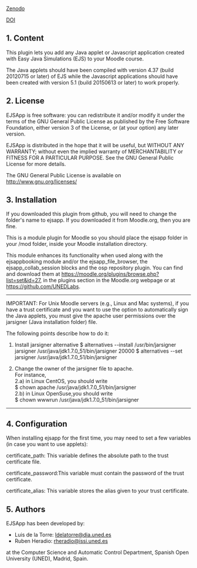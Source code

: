 [Zenodo](https://zenodo.org/badge/latestdoi/18948/UNEDLabs/moodle-mod_ejsapp)

[DOI](10.5281/zenodo.33845)

## 1. Content

This plugin lets you add any Java applet or Javascript application created with Easy Java Simulations (EJS) to your
Moodle course.

The Java applets should have been compiled with version 4.37 (build 20120715 or later) of EJS while the Javascript
applications should have been created with version 5.1 (build 20150613 or later) to work properly.

## 2. License

EJSApp is free software: you can redistribute it and/or modify it under the terms of the GNU General Public License as
published by the Free Software Foundation, either version 3 of the License, or (at your option) any later version.

EJSApp is distributed in the hope that it will be useful, but WITHOUT ANY WARRANTY; without even the implied warranty of
MERCHANTABILITY or FITNESS FOR A PARTICULAR PURPOSE.  See the GNU General Public License for more details.

The GNU General Public License is available on <http://www.gnu.org/licenses/>

## 3. Installation

If you downloaded this plugin from github, you will need to change the folder's name to ejsapp. If you downloaded it
from Moodle.org, then you are fine.

This is a module plugin for Moodle so you should place the ejsapp folder in your /mod folder, inside your Moodle
installation directory.

This module enhances its functionality when used along with the ejsappbooking module and/or the ejsapp_file_browser,
the ejsapp_collab_session blocks and the osp repository plugin. You can find and download them at
https://moodle.org/plugins/browse.php?list=set&id=27, in the plugins section in the Moodle.org webpage or at
https://github.com/UNEDLabs.

------------------------------------------------------------------------------------------------
 IMPORTANT: For Unix Moodle servers (e.g., Linux and Mac systems), if you have a trust certificate and you want to use
 the option to automatically sign the Java applets, you must give the apache user permissions over the jarsigner (Java
 installation folder) file.
                                                                                                
 The following points describe how to do it:                                                    
                                                                                                
 1) Install jarsigner alternative
 $ alternatives --install /usr/bin/jarsigner jarsigner /usr/java/jdk1.7.0_51/bin/jarsigner 20000
 $ alternatives --set jarsigner /usr/java/jdk1.7.0_51/bin/jarsigner                                                                                    
                                                                                                
 2) Change the owner of the jarsigner file to apache.                                             
 For instance,                                                                                  
 2.a) in Linux CentOS, you should write                         
 $ chown apache /usr/java/jdk1.7.0_51/bin/jarsigner                                                                     
 2.b) in Linux OpenSuse,you should write                       
 $ chown wwwrun /usr/java/jdk1.7.0_51/bin/jarsigner                                                                                                                                  
------------------------------------------------------------------------------------------------

## 4. Configuration

When installing ejsapp for the first time, you may need to set a few variables (in case you want to use applets):

   certificate_path:	This variable defines the absolute path to the trust certificate file.

   certificate_password:This variable must contain the password of the trust certificate.

   certificate_alias: 	This variable stores the alias given to your trust certificate.

## 5. Authors

EJSApp has been developed by:
 - Luis de la Torre: ldelatorre@dia.uned.es
 - Ruben Heradio: rheradio@issi.uned.es

  at the Computer Science and Automatic Control Department, Spanish Open University (UNED), Madrid, Spain.
